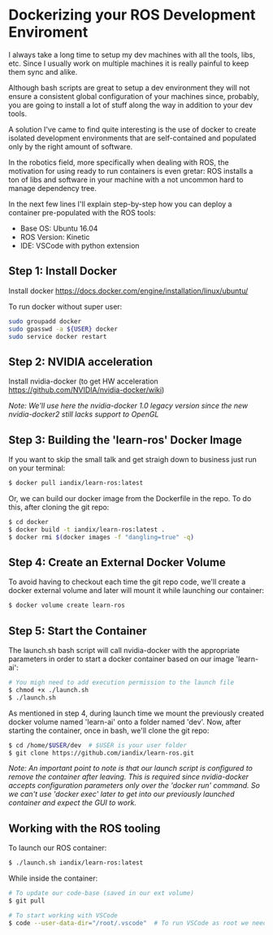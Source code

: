 # Dockerizing your ROS Development Enviroment

I always take a long time to setup my dev machines with all the tools, libs, etc. Since I usually work on multiple machines it is really painful to keep them sync and alike.

Although bash scripts are great to setup a dev environment they will not ensure a consistent global configuration of your machines since, probably, you are going to install a lot of stuff along the way in addition to your dev tools.

A solution I've came to find quite interesting is the use of docker to create isolated development environments that are self-contained and populated only by the right amount of software.

In the robotics field, more specifically when dealing with ROS, the motivation for using ready to run containers is even gretar: ROS installs a ton of libs and software in your machine with a not uncommon hard to manage dependency tree. 

In the next few lines I'll explain step-by-step how you can deploy a container pre-populated with the ROS tools:

* Base OS: Ubuntu 16.04 
* ROS Version: Kinetic
* IDE: VSCode with python extension


## Step 1: Install Docker

Install docker https://docs.docker.com/engine/installation/linux/ubuntu/

To run docker without super user:

```bash
sudo groupadd docker
sudo gpasswd -a ${USER} docker
sudo service docker restart
```


## Step 2: NVIDIA acceleration

Install nvidia-docker (to get HW acceleration https://github.com/NVIDIA/nvidia-docker/wiki)

_Note: We'll use here the nvidia-docker 1.0 legacy version since the new nvidia-docker2 still lacks support to OpenGL_  


## Step 3: Building the 'learn-ros' Docker Image

If you want to skip the small talk and get straigh down to business just run on your terminal:

```bash
$ docker pull iandix/learn-ros:latest
```

Or, we can build our docker image from the Dockerfile in the repo. To do this, after cloning the git repo:

```bash
$ cd docker
$ docker build -t iandix/learn-ros:latest .
$ docker rmi $(docker images -f "dangling=true" -q)
```

## Step 4: Create an External Docker Volume

To avoid having to checkout each time the git repo code, we'll create a docker external volume and later will mount it while launching our container:

```bash
$ docker volume create learn-ros
```

## Step 5: Start the Container

The launch.sh bash script will call nvidia-docker with the appropriate parameters in order to start a docker container based on our image 'learn-ai':

```bash
# You migh need to add execution permission to the launch file
$ chmod +x ./launch.sh
$ ./launch.sh
``` 

As mentioned in step 4, during launch time we mount the previously created docker volume named 'learn-ai' onto a folder named 'dev'. Now, after starting the container, once in bash, we'll clone the git repo:

```bash
$ cd /home/$USER/dev  # $USER is your user folder
$ git clone https://github.com/iandix/learn-ros.git
```

_Note: An important point to note is that our launch script is configured to remove the container after leaving. This is required since nvidia-docker accepts configuration parameters only over the 'docker run' command. So we can't use 'docker exec' later to get into our previously launched container and expect the GUI to work._

## Working with the ROS tooling

To launch our ROS container:
```bash
$ ./launch.sh iandix/learn-ros:latest
```
While inside the container: 
```bash
# To update our code-base (saved in our ext volume)
$ git pull
```
```bash
# To start working with VSCode
$ code --user-data-dir="/root/.vscode"  # To run VSCode as root we need to identify the user data dir 
```
